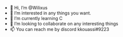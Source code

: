 - 👋 Hi, I’m @Wilixus
- 👀 I’m interested in any things you want.
- 🌱 I’m currently learning C
- 💞️ I’m looking to collaborate on any interesting things
- 📫 You can reach me by discord kkouassi#9223

<!---
Wilixus/Wilixus is a ✨ special ✨ repository because its `README.md` (this file) appears on your GitHub profile.
You can click the Preview link to take a look at your changes.
--->
